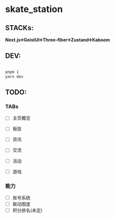 # skate_station


## STACKs:
**Next.js**:heavy_plus_sign:**GeistUI**:heavy_plus_sign:**Three-fiber**:heavy_plus_sign:**Zustand**:heavy_plus_sign:**Kaboom**


## DEV:

```bash

pnpm i 
yarn dev

```



## TODO:
### TABs

- [ ] 主页概览
- [ ] 板技
- [ ] 资讯
- [ ] 交流
- [ ] 活动
- [ ] 游戏



### 能力

- [ ] 账号系统
- [ ] 联动图度
- [ ] 积分排名(未定)